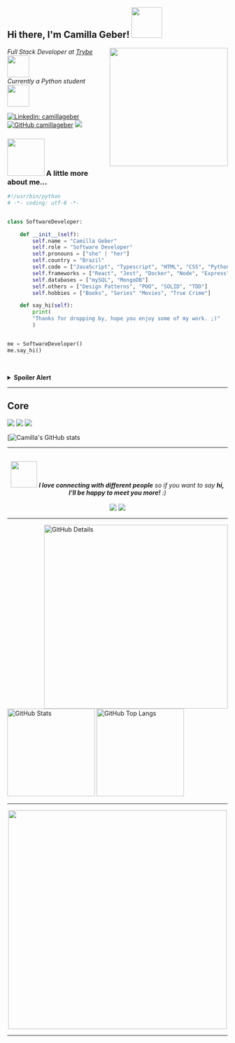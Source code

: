 <h2> Hi there, I'm Camilla Geber! <img src="https://media.giphy.com/media/mGcNjsfWAjY5AEZNw6/giphy.gif" width="70"></h2>
<img align='right' src="https://user-images.githubusercontent.com/88116437/228016498-8c9880f2-5d98-4986-a813-a46e83658846.png" width="270">
<p><em>Full Stack Developer at <a href="https://www.betrybe.com">Trybe </a><img src="https://media2.giphy.com/media/v1.Y2lkPTc5MGI3NjExODQ1NWMyZmJkYWFmOGM5YTlhZTNiNTZhYzVlOTVjNDExODA1ZDIzNSZjdD1n/UEGwYCVTBFa9tJEf66/giphy.gif" width="50"></br>Currently a Python student </a><img src="https://i.giphy.com/media/gG9fVWJdN41NeiHhzk/giphy.webp" width="50"> 
</em></p>

[![Linkedin: camillageber](https://img.shields.io/badge/-camillageber-blue?style=flat-square&logo=Linkedin&logoColor=white&link=https://www.linkedin.com/in/camilla-geber/)](https://www.linkedin.com/in/camilla-geber/)
[![GitHub camillageber](https://img.shields.io/github/followers/camillageber?label=follow&style=social)](https://github.com/camillageber)
![](https://komarev.com/ghpvc/?username=camillageber&style=plastic)


### <img src="https://media0.giphy.com/media/v1.Y2lkPTc5MGI3NjExc3AwdW5qbXhhdWlwODJzdm84bXV1aW9rZTJzYTZhaDUzd2ppbXQ0aCZlcD12MV9pbnRlcm5hbF9naWZfYnlfaWQmY3Q9Zw/6ib6KPmkeAjDTxMxij/giphy.gif" width="85"> A little more about me...

```python
#!/usr/bin/python
# -*- coding: utf-8 -*-


class SoftwareDeveloper:

    def __init__(self):
        self.name = "Camilla Geber"
        self.role = "Software Developer"
        self.pronouns = ["she" | "her"]
        self.country = "Brazil"
        self.code = ["JavaScript", "Typescript", "HTML", "CSS", "Python"]
        self.frameworks = ["React", "Jest", "Docker", "Node", "Express"]
        self.databases = ["mySQL", "MongoDB"]
        self.others = ["Design Patterns", "POO", "SOLID", "TDD"]
        self.hobbies = ["Books", "Series" "Movies", "True Crime"]

    def say_hi(self):
        print(
        "Thanks for dropping by, hope you enjoy some of my work. ;)"
        )


me = SoftwareDeveloper()
me.say_hi()
```

<br><details>
    <summary><b>Spoiler Alert</b></summary>


My name is <i><b>Camillla Geber</b></i>, I am a <i><b>software developer</b></i> and I go by the pronouns she / her. 
Among the technologies I know I can mention <i><b>JavaScript, TypeScript, HTML, CSS, Node and Python</b></i>. Regarding frameworks and tools I know, some of them are: <i><b>React, Jest, Docker</b></i> and the Rest API builder, <i><b>Express JS</b></i>. About databases, I have knowledge in relational and non-relational databases, such as <i><b>mySQL and MongoDB</b></i>, as well as ORMs and ODMs. Finally, I am familiar with <i><b>Design Patterns, POO, SOLID and TDD concepts</b></i>. 
My main hobbies, when I am not coding, are reading (<i><b>like there is no tomorrow</b></i> :book:), watching movies :clapper: and marathon series :tv:, especially if the subject is related to forensic psychology or 'true crime' :detective:.
    
 ----------------

 Eu me chamo <i><b>Camillla Geber</b></i>, sou uma <i><b>desenvolvedora de software</b></i> e atendo pelos pronomes ela / dela. 
Entre as tecnologias que eu conheço, posso mencionar o <i><b>JavaScript, TypeScript, HTML, CSS, Node e o Python</b></i>. Em relação aos frameworks e ferramentas que conheço, algumas delas são: o <i><b>React, o Jest, o Docker</b></i> e o construtor de APIs Rest, <i><b>Express JS</b></i>. Já sobre bancos de dados, eu tenho conhecimento em bancos relacionais e não relacionais, como <i><b>mySQL e MongoDB</b></i>, além de ORMs e ODMs. Por fim, tenho familiaridade em conceitos de <i><b>Design Patterns, POO, SOLID e TDD</b></i>.
Meus principais passatempos, quando eu não estou codando, são ler livros(<i><b>como se não houvesse amanhã</b></i> :book:), ver filmes :clapper: e  maratonar séries :tv:, principalmente se o assunto tiver relação com psicologia forense ou 'true crime' :detective:.
  
  ```javascript
  console.log("Nice to meet you all :)");
  ```
  
</details>

------

<h2> Core </h2>
<section>
    <div>
  <img src="https://img.shields.io/badge/JavaScript-F7DF1E?style=for-the-badge&logo=javascript&logoColor=black" />
  <img src="https://img.shields.io/badge/TypeScript-007ACC?style=for-the-badge&logo=typescript&logoColor=white" />
   <img src="https://img.shields.io/badge/Python-007ACC?style=for-the-badge&logo=python&logoColor=white" />
</div>
     
  [![Camilla's GitHub stats](https://github-readme-stats.vercel.app/api?username=camillageber&theme=aura_dark&show_icons=true)
    
</section>
    
 ------   
<div align="center">
    <br><img src="https://media.giphy.com/media/LnQjpWaON8nhr21vNW/giphy.gif" width="60"> <em><b>I love connecting with different people</b> so if
    you want to say <b>hi, I'll be happy to meet you more!</b> :)</em>
</div>
    

<div align="center">  
  <br><a href = "mailto:camilla.geber@gmail.com"><img src="https://img.shields.io/badge/-Gmail-%23333?style=for-the-badge&logo=gmail&logoColor=white" target="_blank"></a>
  <a href="https://www.linkedin.com/in/camilla-geber/" target="_blank"><img src="https://img.shields.io/badge/-LinkedIn-0ba2be?style=for-the-badge&logo=linkedin&logoColor=white" target="_blank"></a> 
  </a> 
</div>


-----

<div>
<img align="right" alt="GitHub Details" width="420px" src="http://github-profile-summary-cards.vercel.app/api/cards/profile-details?username=camillageber&theme=github_dark"/>
<!--- <img alt="GitHub Commits" width="200px" src="http://github-profile-summary-cards.vercel.app/api/cards/productive-time?username=camillageber&theme=github_dark"/> -->
<img alt="GitHub Stats" width="200px" src="http://github-profile-summary-cards.vercel.app/api/cards/stats?username=camillageber&theme=github_dark"/>
<img alt="GitHub Top Langs" width="200px" src="http://github-profile-summary-cards.vercel.app/api/cards/repos-per-language?username=camillageber&theme=github_dark"/>
</div>

-----

<div align="center">
    <img align='center' src="https://s4.aconvert.com/convert/p3r68-cdx67/a1yv0-kj7br.jpg" width="500" >
</div>

-----

